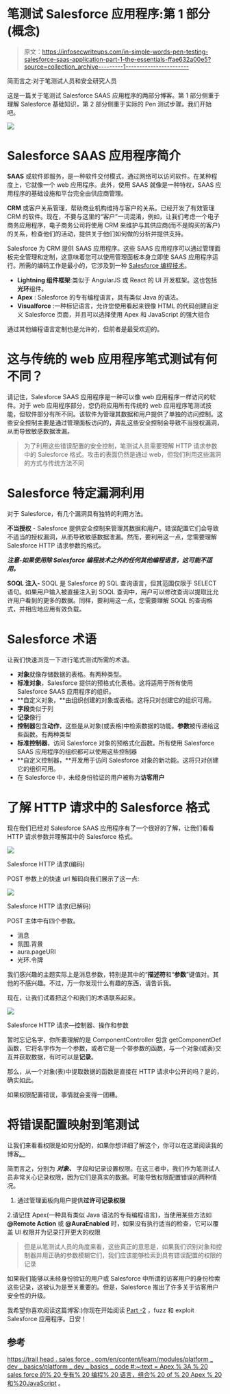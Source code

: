 # 笔测试 Salesforce 应用程序:第 1 部分(概念)

> 原文：<https://infosecwriteups.com/in-simple-words-pen-testing-salesforce-saas-application-part-1-the-essentials-ffae632a00e5?source=collection_archive---------1----------------------->

简而言之:对于笔测试人员和安全研究人员

这是一篇关于笔测试 Salesforce SAAS 应用程序的两部分博客。第 1 部分侧重于理解 Salesforce 基础知识，第 2 部分侧重于实际的 Pen 测试步骤。我们开始吧。

![](img/2aa6bf06be915545c56c1a14391aaa0f.png)

# Salesforce SAAS 应用程序简介

**SAAS** 或软件即服务，是一种软件交付模式，通过网络可以访问软件。在某种程度上，它就像一个 web 应用程序。此外，使用 SAAS 就像是一种特权，SAAS 应用程序的基础设施和平台完全由供应商管理。

**CRM** 或客户关系管理，帮助商业机构维持与客户的关系。已经开发了有效管理 CRM 的软件。现在，不要与这里的“客户”一词混淆，例如，让我们考虑一个电子商务应用程序，电子商务公司将使用 CRM 来维护与其供应商(而不是购买的客户)的关系，检查他们的活动，提供关于他们如何做的分析并提供支持。

Salesforce 为 CRM 提供 SAAS 应用程序。这些 SAAS 应用程序可以通过管理面板完全管理和定制，这意味着您可以使用管理面板本身立即使 SAAS 应用程序运行。所需的编码工作是最小的，它涉及到一种 [Salesforce 编程技术](https://trailhead.salesforce.com/en/content/learn/modules/platform_dev_basics/platform_dev_basics_code#:~:text=Apex%3A%20Salesforce's%20proprietary%20programming%20language,combination%20of%20Apex%20and%20JavaScript.)。

*   **Lightning 组件框架**:类似于 AngularJS 或 React 的 UI 开发框架。这也包括**光环**组件。
*   **Apex** : Salesforce 的专有编程语言，具有类似 Java 的语法。
*   **Visualforce** :一种标记语言，允许您使用看起来很像 HTML 的代码创建自定义 Salesforce 页面，并且可以选择使用 Apex 和 JavaScript 的强大组合

通过其他编程语言定制也是允许的，但前者是最受欢迎的。

# 这与传统的 web 应用程序笔式测试有何不同？

请记住，Salesforce SAAS 应用程序是一种可以像 web 应用程序一样访问的软件。对于 web 应用程序部分，您仍将应用所有传统的 web 应用程序笔测试技能，但软件部分有所不同。该软件为管理其数据和用户提供了单独的访问控制。这些安全控制主要是通过管理面板访问的，弄乱这些安全控制会导致不当授权漏洞，从而导致敏感数据泄漏。

> 为了利用这些错误配置的安全控制，笔测试人员需要理解 HTTP 请求参数中的 Salesforce 格式。攻击的表面仍然是通过 web，但我们利用这些漏洞的方式与传统方法不同

# Salesforce 特定漏洞利用

对于 Salesforce，有几个漏洞具有独特的利用方法。

**不当授权** - Salesforce 提供安全控制来管理其数据和用户。错误配置它们会导致不适当的授权漏洞，从而导致敏感数据泄漏。然而，要利用这一点，您需要理解 Salesforce HTTP 请求参数的格式。

***注意-如果使用除 Salesforce 编程技术之外的任何其他编程语言，这可能不适用。***

**SOQL 注入-** SOQL 是 Salesforce 的 SQL 查询语言，但其范围仅限于 SELECT 语句。如果用户输入被直接注入到 SOQL 查询中，用户可以修改查询以提取比允许用户看到的更多的数据。同样，要利用这一点，您需要理解 SOQL 的查询格式，并相应地应用有效负载。

# Salesforce 术语

让我们快速浏览一下进行笔式测试所需的术语。

*   **对象**就像存储数据的表格。有两种类型。
*   **标准对象**，Salesforce 提供的预格式化表格。这将适用于所有使用 Salesforce SAAS 应用程序的组织。
*   **自定义对象，**由组织创建的对象或表格。这将只对创建它的组织可用。
*   **字段**类似于列
*   **记录**像行
*   **控制器**包含**动作**，这些是从对象(或表格)中检索数据的功能。**参数**被传递给这些函数。有两种类型
*   **标准控制器**，访问 Salesforce 对象的预格式化函数。所有使用 Salesforce SAAS 应用程序的组织都可以使用这些控制器
*   **自定义控制器，**开发用于访问 Salesforce 对象的新功能。这将只对创建它的组织可用。
*   在 Salesforce 中，未经身份验证的用户被称为**访客用户**

# 了解 HTTP 请求中的 Salesforce 格式

现在我们已经对 Salesforce SAAS 应用程序有了一个很好的了解，让我们看看 HTTP 请求参数并理解其中的 Salesforce 格式。

![](img/d8a8e04a1533964b7f9827847795a3b9.png)

Salesforce HTTP 请求(编码)

POST 参数上的快速 url 解码向我们展示了这一点:

![](img/a317fbc4b1c085767181de56bbd861c4.png)

Salesforce HTTP 请求(已解码)

POST 主体中有四个参数。

*   消息
*   氛围.背景
*   aura.pageURI
*   光环.令牌

我们感兴趣的主题实际上是消息参数，特别是其中的“**描述符**和“**参数**”键值对。其他的不感兴趣。不过，万一你发现什么有趣的东西，请告诉我。

现在，让我们试着把这个和我们的术语联系起来。

![](img/b80863b9da539b95f3c703c07bc414d5.png)

Salesforce HTTP 请求—控制器、操作和参数

暂时忘记名字，你所要理解的是 ComponentController 包含 getComponentDef 函数，它将名字作为一个参数，或者它是一个带参数的函数，与一个对象(或表)交互并获取数据，有时可以是**记录**。

那么，从一个对象(表)中提取数据的函数是直接在 HTTP 请求中公开的吗？是的，确实如此。

如果权限配置错误，事情就会变得一团糟。

# 将错误配置映射到笔测试

让我们来看看权限是如何分配的，如果你想详细了解这个，你可以在这里阅读我的博客[。](/in-simple-words-pen-testing-salesforce-saas-application-part-2-fuzz-exploit-eefae11ba5ae)

简而言之，分别为 ***对象、*** 字段和记录设置权限。在这三者中，我们作为笔测试人员非常关心记录权限，因为它们是真实的数据。可能导致权限配置错误的两种情况。

1.  通过管理面板向用户提供**过许可记录权限**

2.请记住 Apex(一种具有类似 Java 语法的专有编程语言)，当使用某些方法如 **@Remote Action** 或 **@AuraEnabled** 时，如果没有执行适当的检查，它可以覆盖 UI 权限并为记录打开更大的权限

> 但是从笔测试人员的角度来看，这些真正的意思是，如果我们识别对象和控制器并用正确的参数模糊它们，我们应该能够检索到具有错误配置的权限的记录

如果我们能够以未经身份验证的用户或 Salesforce 中所谓的访客用户的身份检索这些记录，这被认为是至关重要的。但是，Salesforce 推出了许多关于访客用户安全性的升级。

我希望你喜欢阅读这篇博客:)你现在开始阅读 [Part -2](/in-simple-words-pen-testing-salesforce-saas-application-part-2-fuzz-exploit-eefae11ba5ae) ，fuzz 和 exploit Salesforce 应用程序。日安！

## 参考

[https://trail head . sales force . com/en/content/learn/modules/platform _ dev _ basics/platform _ dev _ basics _ code #:~:text = Apex % 3A % 20 sales force 的% 20 专有% 20 编程% 20 语言，组合% 20 of % 20 Apex % 20 和%20JavaScript](https://trailhead.salesforce.com/en/content/learn/modules/platform_dev_basics/platform_dev_basics_code#:~:text=Apex%3A%20Salesforce's%20proprietary%20programming%20language,combination%20of%20Apex%20and%20JavaScript) 。